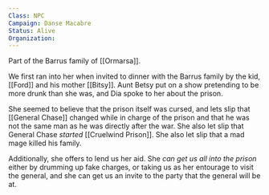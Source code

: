 ```yaml
---
Class: NPC
Campaign: Danse Macabre
Status: Alive
Organization:
---
```

Part of the Barrus family of [[Ormarsa]]. 

We first ran into her when invited to dinner with the Barrus family by the kid, [[Ford]] and his mother [[Bitsy]]. Aunt Betsy put on a show pretending to be more drunk than she was, and Dia spoke to her about the prison. 

She seemed to believe that the prison itself was cursed, and lets slip that [[General Chase]] changed while in charge of the prison and that he was not the same man as he was directly after the war. She also let slip that General Chase *started* [[Cruelwind Prison]]. She also let slip that a mad mage killed his family.

Additionally, she offers to lend us her aid. She *can get us all into the prison* either by drumming up fake charges, or taking us as her entourage to visit the general, and she can get us an invite to the party that the general will be at.